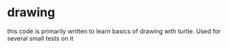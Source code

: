 # drawing
this code is primarily written to learn basics of drawing with turtle. Used for several small tests on it
